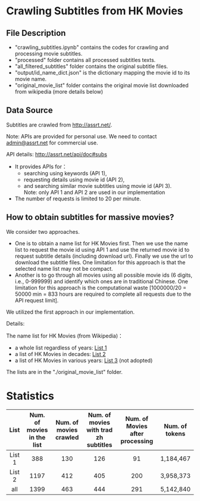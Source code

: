# Crawling Subtitles from HK Movies

## File Description

+ "crawling_subtitles.ipynb" contains the codes for crawling and processing movie subtitles.
+ "processed" folder contains all processed subtitles texts.
+ "all_filtered_subtitles" folder contains the original subtitle files.
+ "output/id_name_dict.json" is the dictionary mapping the movie id to its movie name.
+ "original_movie_list" folder contains the original movie list downloaded from wikipedia (more details below)

## Data Source

Subtitles are crawled from http://assrt.net/. 

Note: APIs are provided for personal use. We need to contact admin@assrt.net for commercial use. 

API details: http://assrt.net/api/doc#subs
+ It provides APIs for：
   + searching using keywords (API 1),
   + requesting details using movie id (API 2), 
   + and searching similar movie subtitles using movie id (API 3).  
   Note: only API 1 and API 2 are used in our implementation
+ The number of requests is limited to 20 per minute. 

## How to obtain subtitles for massive movies?

We consider two approaches.   
+ One is to obtain a name list for HK Movies first. Then we use the name list to request the movie id using API 1 and use the returned movie id to request subtitle details (including download url). Finally we use the url to download the subtitle files. One limitation for this approach is that the selected name list may not be compact.  
+ Another is to go through all movies using all possible movie ids (6 digits, i.e., 0-999999) and identify which ones are in traditional Chinese. One limitation for this approach is the computational waste [1000000/20 = 50000 min = 833 hours are required to complete all requests due to the API request limit].

We utilized the first approach in our implementation.  

Details:

The name list for HK Movies (from Wikipedia)：
+ a whole list regardless of years: [List 1](https://zh.wikipedia.org/zh-hk/%E9%A6%99%E6%B8%AF%E9%9B%BB%E5%BD%B1%E5%88%97%E8%A1%A8)
+ a list of HK Movies in decades: [List 2](https://zh.wikipedia.org/zh-hk/Category:%E5%90%84%E5%B9%B4%E4%BB%A3%E9%A6%99%E6%B8%AF%E9%9B%BB%E5%BD%B1%E4%BD%9C%E5%93%81) 
+ a list of HK Movies in various years: [List 3](https://zh.wikipedia.org/wiki/Category:%E5%90%84%E5%B9%B4%E9%A6%99%E6%B8%AF%E9%9B%BB%E5%BD%B1%E4%BD%9C%E5%93%81%E5%88%97%E8%A1%A88) (not adopted)  
 
The lists are in the "./original_movie_list" folder.

# Statistics
| List | Num. of movies in the list | Num. of movies crawled | Num. of movies with trad zh subtitles | Num. of Movies after processing | Num. of tokens |
| :----: | :----: | :----: | :----: | :----: | :----: |
| List 1 | 388 | 130 | 126 | 91 | 1,184,467 |
| List 2 | 1197 | 412 | 405 | 200 | 3,958,373 |
| all | 1399 | 463 | 444 | 291 | 5,142,840 |


